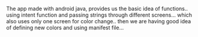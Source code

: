 The app made with android java, provides us the basic idea of functions.. using intent function and passing strings through different screens... which also uses only one screen for color change.. then we are having good idea of defining new colors and using manifest file...
